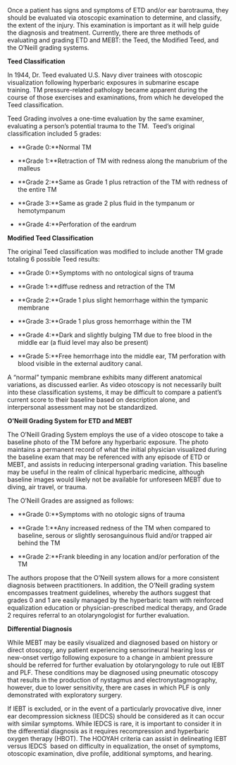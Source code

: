 Once a patient has signs and symptoms of ETD and/or ear barotrauma, they should be evaluated via otoscopic examination to determine, and classify, the extent of the injury. This examination is important as it will help guide the diagnosis and treatment. Currently, there are three methods of evaluating and grading ETD and MEBT: the Teed, the Modified Teed, and the O’Neill grading systems.

**Teed Classification**

In 1944, Dr. Teed evaluated U.S. Navy diver trainees with otoscopic visualization following hyperbaric exposures in submarine escape training. TM pressure-related pathology became apparent during the course of those exercises and examinations, from which he developed the Teed classification.

Teed Grading involves a one-time evaluation by the same examiner, evaluating a person’s potential trauma to the TM.  Teed’s original classification included 5 grades:

- **Grade 0:**Normal TM

- **Grade 1:**Retraction of TM with redness along the manubrium of the malleus

- **Grade 2:**Same as Grade 1 plus retraction of the TM with redness of the entire TM

- **Grade 3:**Same as grade 2 plus fluid in the tympanum or hemotympanum

- **Grade 4:**Perforation of the eardrum

**Modified Teed Classification**

The original Teed classification was modified to include another TM grade totaling 6 possible Teed results:

- **Grade 0:**Symptoms with no ontological signs of trauma

- **Grade 1:**diffuse redness and retraction of the TM

- **Grade 2:**Grade 1 plus slight hemorrhage within the tympanic membrane

- **Grade 3:**Grade 1 plus gross hemorrhage within the TM

- **Grade 4:**Dark and slightly bulging TM due to free blood in the middle ear (a fluid level may also be present)

- **Grade 5:**Free hemorrhage into the middle ear, TM perforation with blood visible in the external auditory canal.

A “normal” tympanic membrane exhibits many different anatomical variations, as discussed earlier. As video otoscopy is not necessarily built into these classification systems, it may be difficult to compare a patient’s current score to their baseline based on description alone, and interpersonal assessment may not be standardized.

**O’Neill Grading System for ETD and MEBT**

The O’Neill Grading System employs the use of a video otoscope to take a baseline photo of the TM before any hyperbaric exposure. The photo maintains a permanent record of what the initial physician visualized during the baseline exam that may be referenced with any episode of ETD or MEBT, and assists in reducing interpersonal grading variation. This baseline may be useful in the realm of clinical hyperbaric medicine, although baseline images would likely not be available for unforeseen MEBT due to diving, air travel, or trauma.

The O’Neill Grades are assigned as follows:

- **Grade 0:**Symptoms with no otologic signs of trauma

- **Grade 1:**Any increased redness of the TM when compared to baseline, serous or slightly serosanguinous fluid and/or trapped air behind the TM

- **Grade 2:**Frank bleeding in any location and/or perforation of the TM

The authors propose that the O’Neill system allows for a more consistent diagnosis between practitioners. In addition, the O’Neill grading system encompasses treatment guidelines, whereby the authors suggest that grades 0 and 1 are easily managed by the hyperbaric team with reinforced equalization education or physician-prescribed medical therapy, and Grade 2 requires referral to an otolaryngologist for further evaluation.

**Differential Diagnosis**

While MEBT may be easily visualized and diagnosed based on history or direct otoscopy, any patient experiencing sensorineural hearing loss or new-onset vertigo following exposure to a change in ambient pressure should be referred for further evaluation by otolaryngology to rule out IEBT and PLF. These conditions may be diagnosed using pneumatic otoscopy that results in the production of nystagmus and electronystagmography, however, due to lower sensitivity, there are cases in which PLF is only demonstrated with exploratory surgery.

If IEBT is excluded, or in the event of a particularly provocative dive, inner ear decompression sickness (IEDCS) should be considered as it can occur with similar symptoms. While IEDCS is rare, it is important to consider it in the differential diagnosis as it requires recompression and hyperbaric oxygen therapy (HBOT). The HOOYAH criteria can assist in delineating IEBT versus IEDCS  based on difficulty in equalization, the onset of symptoms, otoscopic examination, dive profile, additional symptoms, and hearing.